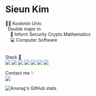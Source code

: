 # Sieun Kim

👩‍🎓 Kookmin Univ.<br>
&nbsp;&nbsp;Double major in <br>
&nbsp;&nbsp;&nbsp;&nbsp;:closed_lock_with_key: Inform Security Crypto Mathematics <br>
&nbsp;&nbsp;&nbsp;&nbsp;:computer: Computer Software <br>
<br>

<!--
**se0983/se0983** is a ✨ _special_ ✨ repository because its `README.md` (this file) appears on your GitHub profile.
-->

Stack :hammer: <br>
<img src="https://img.shields.io/badge/Python-3776AB?style=flat-square&logo=Python&logoColor=white"/> <img src="https://img.shields.io/badge/C++-00599C?style=flat-square&logo=C++&logoColor=white"/> <img src="https://img.shields.io/badge/C-A8B9CC?style=flat-square&logo=C&logoColor=white"/> <img src="https://img.shields.io/badge/Java-007396?style=flat-square&logo=Java&logoColor=white"/> <img src="https://img.shields.io/badge/HTML5-E34F26?style=flat-square&logo=HTML5&logoColor=white"/> <img src="https://img.shields.io/badge/CSS3-1572B6?style=flat-square&logo=CSS3&logoColor=white"/> <img src="https://img.shields.io/badge/Django-092E20?style=flat-square&logo=Django&logoColor=white"/>

Contact me :sparkles: <br>
<a href="mailto:se098300@gmail.com" target="_blank"><img src="https://img.shields.io/badge/Gmail-EA4335?style=flat-square&logo=Gmail&logoColor=white"/></a>
<br>

![Anurag's GitHub stats](https://github-readme-stats.vercel.app/api?username=se0983&&show_icons=true)

<!--
[![Top Langs](https://github-readme-stats.vercel.app/api/top-langs/?username=se0983&layout=compact)](https://github.com/anuraghazra/github-readme-stats)
-->

<!--
![Anurag's GitHub stats](https://github-readme-stats.vercel.app/api?username=se0983&show_icons=true&theme=radical)
-->

<!--
- 🔭 I’m currently working on ...
- 🌱 I’m currently learning ...
- 👯 I’m looking to collaborate on ...
- 🤔 I’m looking for help with ...
- 💬 Ask me about ...
- 📫 How to reach me: ...
- 😄 Pronouns: ...
- ⚡ Fun fact: ...
-->
